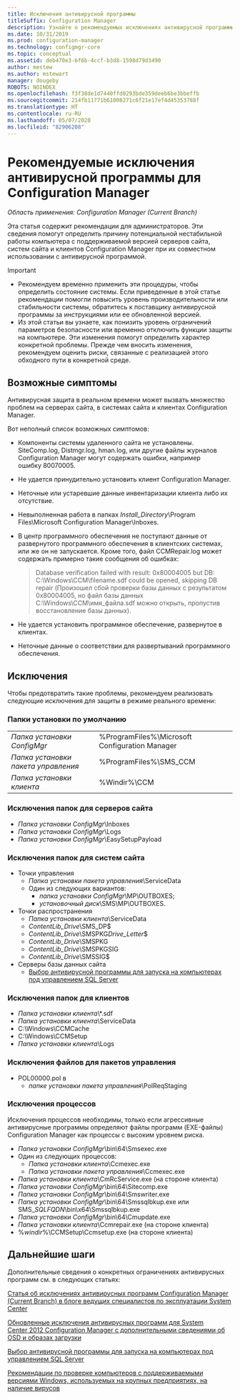 ```yaml
---
title: Исключения антивирусной программы
titleSuffix: Configuration Manager
description: Узнайте о рекомендуемых исключениях антивирусной программы, которые можно использовать при устранении возможных проблем.
ms.date: 10/31/2019
ms.prod: configuration-manager
ms.technology: configmgr-core
ms.topic: conceptual
ms.assetid: deb470e3-6f6b-4ccf-b3d8-1598d79d3490
author: mestew
ms.author: mstewart
manager: dougeby
ROBOTS: NOINDEX
ms.openlocfilehash: f3f38de1d7440ffd0293bde359deeb6be3bbeffb
ms.sourcegitcommit: 214fb11771b61008271c6f21e17ef4d45353788f
ms.translationtype: HT
ms.contentlocale: ru-RU
ms.lasthandoff: 05/07/2020
ms.locfileid: "82906208"
---
```

# <a name="recommended-antivirus-exclusions-for-configuration-manager"></a>Рекомендуемые исключения антивирусной программы для Configuration Manager

*Область применения: Configuration Manager (Current Branch)*

Эта статья содержит рекомендации для администраторов. Эти сведения помогут определить причину потенциальной нестабильной работы компьютера с поддерживаемой версией серверов сайта, систем сайта и клиентов Configuration Manager при их совместном использовании с антивирусной программой.

> [!IMPORTANT]
>
> - Рекомендуем временно применить эти процедуры, чтобы определить состояние системы. Если приведенные в этой статье рекомендации помогли повысить уровень производительности или стабильности системы, обратитесь к поставщику антивирусной программы за инструкциями или ее обновленной версией.
> - Из этой статьи вы узнаете, как понизить уровень ограничений параметров безопасности или временно отключить функции защиты на компьютере. Эти изменения помогут определить характер конкретной проблемы. Прежде чем вносить изменения, рекомендуем оценить риски, связанные с реализацией этого обходного пути в конкретной среде.

## <a name="possible-symptoms"></a>Возможные симптомы 

Антивирусная защита в реальном времени может вызвать множество проблем на серверах сайта, в системах сайта и клиентах Configuration Manager.

Вот неполный список возможных симптомов:

- Компоненты системы удаленного сайта не установлены. SiteComp.log, Distmgr.log, hman.log, или другие файлы журналов Configuration Manager могут содержать ошибки, например ошибку 80070005.
- Не удается принудительно установить клиент Configuration Manager.
- Неточные или устаревшие данные инвентаризации клиента либо их отсутствие.
- Невыполненная работа в папках *Install_Directory*\Program Files\Microsoft Configuration Manager\Inboxes.
- В центр программного обеспечения не поступают данные от развернутого программного обеспечения в клиентских системах, или же он не запускается. Кроме того, файл CCMRepair.log может содержать примерно такие сообщения об ошибках:

  > Database verification failed with result: 0x80004005 but DB: C:\Windows\CCM\filename.sdf could be opened, skipping DB repair (Произошел сбой проверки базы данных с результатом 0x80004005, но файл базы данных C:\Windows\CCM\имя_файла.sdf можно открыть, пропустив восстановление базы данных).

- Не удается установить программное обеспечение, развернутое в клиентах.
- Неточные данные о соответствии для развертываний программного обеспечения.

## <a name="exclusions"></a>Исключения

Чтобы предотвратить такие проблемы, рекомендуем реализовать следующие исключения для защиты в режиме реального времени:

### <a name="default-installation-folders"></a>Папки установки по умолчанию

|  |  |
| - | - |
|*Папка установки ConfigMgr*  |  %ProgramFiles%\Microsoft Configuration Manager  |  
|*Папка установки пакета управления*  |%ProgramFiles%\SMS_CCM  |  
|*Папка установки клиента*  |%Windir%\CCM  |  

### <a name="folder-exclusions-for-site-servers"></a>Исключения папок для серверов сайта

- *Папка установки ConfigMgr*\Inboxes
- *Папка установки ConfigMgr*\Logs
- *Папка установки ConfigMgr*\EasySetupPayload

### <a name="folder-exclusions-for-site-systems"></a>Исключения папок для систем сайта

- Точки управления
  - *Папка установки пакета управления*\ServiceData
  - Один из следующих вариантов:
    - *папка установки ConfigMgr*\MP\OUTBOXES;
    - *установочный диск*\SMS\MP\OUTBOXES.
- Точки распространения
  - *Папка установки клиента*\ServiceData
  - *ContentLib_Drive*\SMS_DP$
  - *ContentLib_Drive*\SMSPKG*Drive_Letter*$
  - *ContentLib_Drive*\SMSPKG
  - *ContentLib_Drive*\SMSPKGSIG
  - *ContentLib_Drive*\SMSSIG$
- Серверы базы данных сайта
  - [Выбор антивирусной программы для запуска на компьютерах под управлением SQL Server](https://support.microsoft.com/en-us/help/309422)

### <a name="folder-exclusions-for-clients"></a>Исключения папок для клиентов

- *Папка установки клиента*\\\*.sdf
- *Папка установки клиента*\ServiceData
- C:\Windows\CCMCache
- C:\Windows\CCMSetup
- *Папка установки клиента*\Logs

### <a name="file-exclusions-for-mps"></a>Исключения файлов для пакетов управления

- POL00000.pol в
  - *папке установки пакета управления*\PolReqStaging

### <a name="process-exclusions"></a>Исключения процессов

Исключения процессов необходимы, только если агрессивные антивирусные программы определяют файлы программ (EXE-файлы) Configuration Manager как процессы с высоким уровнем риска.

- *Папка установки ConfigMgr*\bin\64\Smsexec.exe
- Один из следующих процессов:
  - *Папка установки клиента*\Ccmexec.exe
  - *Папка установки пакета управления*\Ccmexec.exe
- *Папка установки клиента*\CmRcService.exe (на стороне клиента)
- *Папка установки ConfigMgr*\bin\64\Sitecomp.exe
- *Папка установки ConfigMgr*\bin\64\Smswriter.exe
- *Папка установки ConfigMgr*\bin\64\Smssqlbkup.exe или SMS_*SQLFQDN*\bin\x64\Smssqlbkup.exe
- *Папка установки ConfigMgr*\bin\64\Cmupdate.exe
- *Папка установки клиента*\Ccmrepair.exe (на стороне клиента)
- %*windir*%\CCMSetup\Ccmsetup.exe (на стороне клиента)

## <a name="next-steps"></a>Дальнейшие шаги

Дополнительные сведения о конкретных ограничениях антивирусных программ см. в следующих статьях:

[Статья об исключениях антивирусных программ Configuration Manager (Current Branch) в блоге ведущих специалистов по эксплуатации System Center](https://techcommunity.microsoft.com/t5/core-infrastructure-and-security/configuration-manager-current-branch-antivirus-exclusions/ba-p/884831)

[Обновленные исключения антивирусных программ для System Center 2012 Configuration Manager с дополнительными сведениями об OSD и образах загрузки](https://techcommunity.microsoft.com/t5/core-infrastructure-and-security/updated-system-center-2012-configuration-manager-antivirus/ba-p/884371)

[Выбор антивирусной программы для запуска на компьютерах под управлением SQL Server](https://support.microsoft.com/help/309422/how-to-choose-antivirus-software-to-run-on-computers-that-are-running-sql-server)

[Рекомендации по проверке компьютеров с поддерживаемыми версиями Windows, используемых на крупных предприятиях, на наличие вирусов](https://support.microsoft.com/help/822158/virus-scanning-recommendations-for-enterprise-computers-that-are-running-currently-supported-versions-of-windows)
